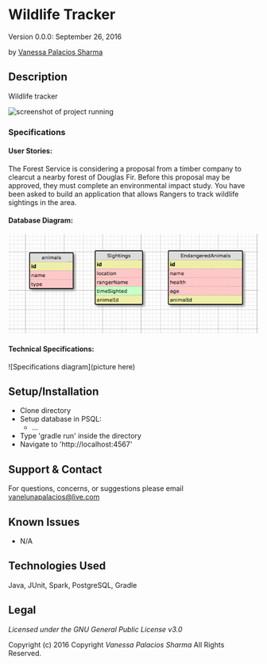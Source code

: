 #   Wildlife Tracker
Version 0.0.0: September 26, 2016

by [Vanessa Palacios Sharma](https://github.com/VanessaSharma)

## Description
Wildlife tracker

![screenshot of project running](sreenshot.jpg)


### Specifications
#### User Stories:
The Forest Service is considering a proposal from a timber company to clearcut a nearby forest of Douglas Fir. Before this proposal may be approved, they must complete an environmental impact study. You have been asked to build an application that allows Rangers to track wildlife sightings in the area.


#### Database Diagram:
![database diagram](screenshot.jpg)

#### Technical Specifications:
![Specifications diagram](picture here)
## Setup/Installation
* Clone directory
* Setup database in PSQL:
  * ...
* Type 'gradle run' inside the directory
* Navigate to 'http://localhost:4567'

## Support & Contact
For questions, concerns, or suggestions please email vanelunapalacios@live.com

## Known Issues
* N/A

## Technologies Used
Java, JUnit, Spark, PostgreSQL, Gradle

## Legal
*Licensed under the GNU General Public License v3.0*

Copyright (c) 2016 Copyright _Vanessa Palacios Sharma_ All Rights Reserved.
